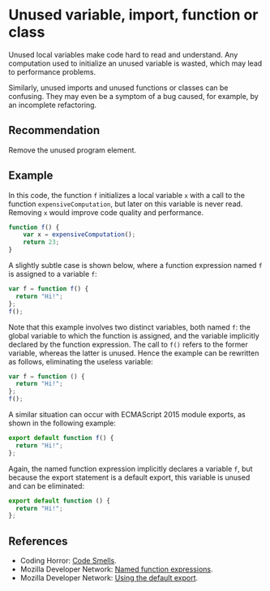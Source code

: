 # Unused variable, import, function or class
Unused local variables make code hard to read and understand. Any computation used to initialize an unused variable is wasted, which may lead to performance problems.

Similarly, unused imports and unused functions or classes can be confusing. They may even be a symptom of a bug caused, for example, by an incomplete refactoring.


## Recommendation
Remove the unused program element.


## Example
In this code, the function `f` initializes a local variable `x` with a call to the function `expensiveComputation`, but later on this variable is never read. Removing `x` would improve code quality and performance.


```javascript
function f() {
	var x = expensiveComputation();
	return 23;
}
```
A slightly subtle case is shown below, where a function expression named `f` is assigned to a variable `f`:


```javascript
var f = function f() {
  return "Hi!";
};
f();
```
Note that this example involves two distinct variables, both named `f`: the global variable to which the function is assigned, and the variable implicitly declared by the function expression. The call to `f()` refers to the former variable, whereas the latter is unused. Hence the example can be rewritten as follows, eliminating the useless variable:


```javascript
var f = function () {
  return "Hi!";
};
f();
```
A similar situation can occur with ECMAScript 2015 module exports, as shown in the following example:


```javascript
export default function f() {
  return "Hi!";
};
```
Again, the named function expression implicitly declares a variable `f`, but because the export statement is a default export, this variable is unused and can be eliminated:


```javascript
export default function () {
  return "Hi!";
};
```

## References
* Coding Horror: [Code Smells](http://blog.codinghorror.com/code-smells/).
* Mozilla Developer Network: [Named function expressions](https://developer.mozilla.org/en/docs/web/JavaScript/Reference/Operators/function#Named_function_expression).
* Mozilla Developer Network: [Using the default export](https://developer.mozilla.org/en-US/docs/Web/JavaScript/Reference/Statements/export#Using_the_default_export).
